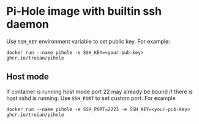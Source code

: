 # Pi-Hole image with builtin ssh daemon

Use `SSH_KEY` environment variable to set public key. For example:
```shell
docker run --name pihole -e SSH_KEY=<your-pub-key> ghcr.io/troian/pihole
```

## Host mode
If container is running host mode port 22 may already be bound if there is host sshd is running.
Use `SSH_PORT` to set custom port. For example

```shell
docker run --name pihole -e SSH_PORT=2223 -e SSH_KEY=<your-pub-key> ghcr.io/troian/pihole
```
